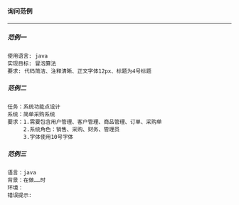 #### 询问范例
---
##### 范例一
```
使用语言: java
实现目标: 冒泡算法
要求: 代码简洁、注释清晰、正文字体12px、标题为4号标题
```
##### 范例二
```
任务：系统功能点设计
系统：简单采购系统
要求：1.需要包含用户管理、客户管理、商品管理、订单、采购单
     2.系统角色：销售、采购、财务、管理员
     3.字体使用10号字体
```
##### 范例三
```
语言：java
背景：在做……时
环境：
错误提示: 
```